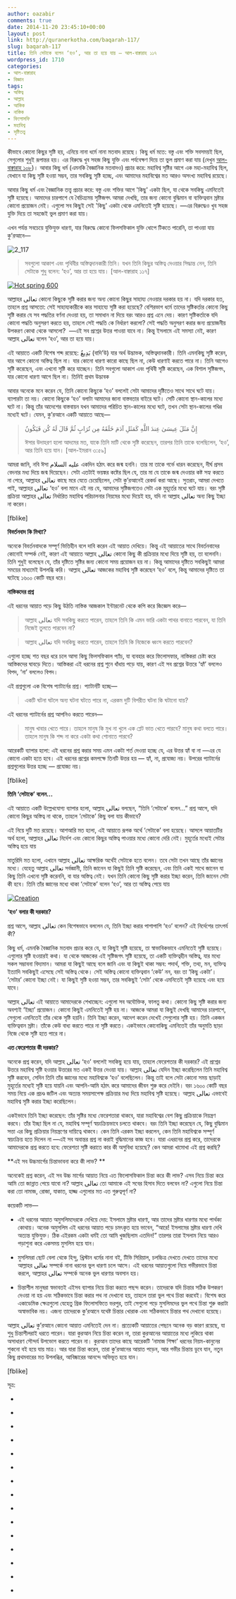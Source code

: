 ```yaml
---
author: oazabir
comments: true
date: 2014-11-20 23:45:10+00:00
layout: post
link: http://quranerkotha.com/baqarah-117/
slug: baqarah-117
title: তিনি সেটাকে বলেন ‘হও’, আর তা হয়ে যায় — আল-বাক্বারাহ ১১৭
wordpress_id: 1710
categories:
- আল-বাক্বারাহ
- বিজ্ঞান
tags:
- অস্তিত্ব
- আল্লাহ
- আস্তিক
- নাস্তিক
- ফিলোসফি
- মহাবিশ্ব
- সৃষ্টিতত্ত্ব
---
```


কীভাবে কোনো কিছুর সৃষ্টি হয়, এনিয়ে নানা ধর্মে নানা মতবাদ রয়েছে। কিছু ধর্ম মতে: বস্তু এবং শক্তি সবসময়ই ছিল, সেগুলোর শুধুই রূপান্তর হয়। এর বিরুদ্ধে খুব সহজ কিছু যুক্তি এবং পর্যবেক্ষণ দিয়ে তা ভুল প্রমাণ করা যায় (দেখুন [আল-বাক্বারাহ ১০৮](http://quranerkotha.com/baqarah-108/))। আবার কিছু ধর্ম (এমনকি বৈজ্ঞানিক মতবাদও) প্রচার করে: মহাবিশ্ব সৃষ্টির আগে এক মহা-মহাবিশ্ব ছিল, যেখানে যা কিছু সৃষ্টি হওয়া সম্ভব, তার সবকিছু সৃষ্টি হচ্ছে, এবং আমাদের মহাবিশ্বের মত আরও অসংখ্য মহাবিশ্ব রয়েছে।

আবার কিছু ধর্ম এবং বৈজ্ঞানিক তত্ত্ব প্রচার করে: বস্তু এবং শক্তির আগে 'কিছু' একটা ছিল, যা থেকে সবকিছু এমনিতেই সৃষ্টি হয়েছে। আমাদের চারপাশে যে বৈচিত্র্যময় সৃষ্টিজগৎ আমরা দেখছি, তার জন্য কোনো বুদ্ধিমান বা ব্যক্তিত্ববান স্রষ্টার কোনো প্রয়োজন নেই। এগুলো সব কিছুই সেই 'কিছু' একটা থেকে এমনিতেই সৃষ্টি হয়েছে। —এর বিরুদ্ধেও খুব সহজ যুক্তি দিয়ে তা সহজেই ভুল প্রমাণ করা যায়।

এখন পর্যন্ত সবচেয়ে যুক্তিযুক্ত ধারণা, যার বিরুদ্ধে কোনো ফিলসফিকাল যুক্তি ধোপে টিকতে পারেনি, তা পাওয়া যায় কু’রআনে—

![2_117](http://quranerkotha.com/wp-content/uploads/2014/11/2_117-1024x171.png)


<blockquote>সবগুলো আকাশ এবং পৃথিবীর অস্তিত্বদানকারী তিনি। যখন তিনি কিছুর অস্তিত্ব দেওয়ার সিদ্ধান্ত নেন, তিনি সেটাকে শুধু বলেন: ‘হও’, আর তা হয়ে যায়। [আল-বাক্বারাহ ১১৭]</blockquote>


[![Hot spring 600](http://quranerkotha.com/wp-content/uploads/2014/11/Hot-spring-600.jpg)](http://quranerkotha.com/wp-content/uploads/2014/11/Hot-spring-600.jpg)

<!-- more -->আল্লাহর تعالى কোনো কিছুকে সৃষ্টি করার জন্য অন্য কোনো কিছুর সাহায্য নেওয়ার দরকার হয় না। যদি দরকার হত, তাহলে প্রশ্ন আসতো: সেই সাহায্যকারীকে কার সাহায্যে সৃষ্টি করা হয়েছে? বেশিরভাগ ধর্মে তাদের সৃষ্টিকর্তার কোনো কিছু সৃষ্টি করার যে সব পদ্ধতির বর্ণনা দেওয়া হয়, তা সমাধান না দিয়ে বরং আরও প্রশ্ন এনে দেয়। কারণ সৃষ্টিকর্তাকে যদি কোনো পদ্ধতি অনুসরণ করতে হয়, তাহলে সেই পদ্ধতি কে নির্ধারণ করলো? সেই পদ্ধতি অনুসরণ করার জন্য প্রয়োজনীয় উপকরণ কোথা থেকে আসলো?  —এই সব প্রশ্নের উত্তর পাওয়া যাবে না। কিন্তু ইসলামে এই সমস্যা নেই, কারণ আল্লাহ تعالى বলেন ‘হও’, আর তা হয়ে যায়।

এই আয়াতে একটি বিশেষ শব্দ রয়েছে: بَدِيعُ (বাদি’উ) যার অর্থ উদ্ভাভক, অস্তিত্বদানকারী। তিনি এমনকিছু সৃষ্টি করেন, যার আগে কোনো অস্তিত্ব ছিল না। যার কোনো ধারণা কারো কাছে ছিল না, কেউ ধারণাই করতে পারে না। তিনি আগেও সৃষ্টি করেছেন, এবং এখনো সৃষ্টি করে যাচ্ছেন। তিনি সবগুলো আকাশ এবং পৃথিবী সৃষ্টি করেছেন, এক বিশাল সৃষ্টিজগৎ, যার কোনো ধারণা আগে ছিল না। তিনিই প্রথম উদ্ভাবক
[^^১৪]: এই আয়াত পড়ে অনেকে ভাবেন, কিছু সৃষ্টি করার আগে আল্লাহ تعالى হয়তো আরবিতে উচ্চারণ করেন, ‘কুন’, কিন্তু ব্যাপারটা তা নয়। এখানে ‘কুন’ বলাটা একটি প্রতীক মাত্র।

আবার অনেকে মনে করেন যে, তিনি কোনো কিছুকে ‘হও’ বললেই সেটা আমাদের দৃষ্টিতেও সাথে সাথে ঘটে যায়। ব্যাপারটা তা নয়। কোনো কিছুকে ‘হও’ বলাটা আমাদের জানা বাস্তবতার বাইরে ঘটে। সেটি কোনো স্থান-কালের মধ্যে ঘটে না। কিন্তু তাঁর আদেশের বাস্তবায়ন যখন আমাদের পরিচিত স্থান-কালের মধ্যে ঘটে, তখন সেটা স্থান-কালের গণ্ডির মধ্যেই ঘটে। যেমন, কু’রআনে একটি আয়াতে আছে—


<blockquote>إِنَّ مَثَلَ عِيسَىٰ عِندَ اللَّهِ كَمَثَلِ آدَمَ خَلَقَهُ مِن تُرَابٍ ثُمَّ قَالَ لَهُ كُن فَيَكُونُ

ঈসার উদাহরণ হলো আদমের মত, যাকে তিনি মাটি থেকে সৃষ্টি করেছেন, তারপর তিনি তাকে বলেছিলেন, ‘হও’, আর তিনি হয়ে যান। [আল-ইমরান ৩:৫৯]</blockquote>


আমরা জানি, নবি ঈসা عليه السلام একদিন হঠাৎ করে জন্ম হননি। তার মা তাকে গর্ভে ধারন করেছেন, দীর্ঘ প্রসব বেদনার মধ্য দিয়ে জন্ম দিয়েছেন। সেটা এতটাই ভয়ঙ্কর কষ্টের ছিল যে, তার মা যে তাকে জন্ম দেওয়ার কষ্ট সহ্য করতে না পেরে, আল্লাহর تعالى কাছে মরে যেতে চেয়েছিলেন, সেটা কু’রআনেই রেকর্ড করা আছে। সুতরাং, আমরা দেখতে পাই, আল্লাহর تعالى ‘হও’ বলা মানে এই নয় যে, আমাদের সৃষ্টিজগতেও সেটা এক মুহূর্তের মধ্যে ঘটে যায়। বরং সৃষ্টি প্রক্রিয়া আল্লাহর تعالى নির্ধারিত মহাবিশ্ব পরিচালনার নিয়মের মধ্যে দিয়েই হয়, যদি না আল্লাহ تعالى অন্য কিছু ইচ্ছা না করেন।

[fblike]

**বিবর্তনবাদ কি মিথ্যা?**

অনেকে বিবর্তনবাদকে সম্পূর্ণ ভিত্তিহীন বলে দাবি করেন এই আয়াত দেখিয়ে। কিন্তু এই আয়াতের সাথে বিবর্তনবাদের কোনোই সম্পর্ক নেই, কারণ এই আয়াতে আল্লাহ تعالى কোনো কিছু কী প্রক্রিয়ার মধ্যে দিয়ে সৃষ্টি হয়, তা বলেননি। তিনি শুধুই বলেছেন যে, তাঁর দৃষ্টিতে সৃষ্টির জন্য কোনো সময় প্রয়োজন হয় না। কিন্তু আমাদের দৃষ্টিতে সবকিছুই আমরা সময়ের মাধ্যমেই উপলব্ধি করি। আল্লাহ تعالى আজকের মহাবিশ্ব সৃষ্টি করেছেন ‘হও’ বলে, কিন্তু আমাদের দৃষ্টিতে তা ঘটেছে ১৬০০ কোটি বছর ধরে।

**নাস্তিকদের প্রশ্ন**

এই ধরনের আয়াত পড়ে কিছু উঠতি নাস্তিক আজকাল ইন্টারনেট থেকে কপি করে জিজ্ঞেস করে—


<blockquote>আল্লাহ تعالى যদি সবকিছু করতে পারেন, তাহলে তিনি কি এমন ভারি একটা পাথর বানাতে পারবেন, যা তিনি নিজেই তুলতে পারবেন না?</blockquote>




<blockquote>আল্লাহ تعالى যদি সবকিছু করতে পারেন, তাহলে তিনি কি নিজেকে ধ্বংস করতে পারবেন?</blockquote>


এগুলো হচ্ছে শত বছর ধরে চলে আসা কিছু ফিলসফিকাল প্যাঁচ, যা ব্যবহার করে ফিলোসফার, নাস্তিকরা চেষ্টা করে আস্তিকদের ঘাবড়ে দিতে। আস্তিকরা এই ধরনের প্রশ্ন শুনে ধাঁধায় পড়ে যায়, কারণ এই সব প্রশ্নের উত্তরে ‘হ্যাঁ’ বললেও বিপদ, ‘না’ বললেও বিপদ।

এই প্রশ্নগুলো এক বিশেষ প্যাটার্নের প্রশ্ন। প্যাটার্নটি হচ্ছে—


<blockquote>একটি ঘটনা ঘটলে অন্য ঘটনা ঘটতে পারে না, এরকম দুটি বিপরীত ঘটনা কি ঘটানো যায়?</blockquote>


এই ধরনের প্যাটার্নের প্রশ্ন আপনিও করতে পারেন—


<blockquote>মানুষ খাবার খেতে পারে। তাহলে মানুষ কি মুখ না খুলে এক প্লেট ভাত খেতে পারবে?
মানুষ কথা বলতে পারে। তাহলে মানুষ কি শব্দ না করে একটা কথা শোনাতে পারবে?</blockquote>


আরেকটি ব্যাপার হলো: এই ধরনের প্রশ্ন করার সময় এমন একটা শর্ত দেওয়া হচ্ছে যে, এর উত্তর হ্যাঁ বা না —এর যে কোনো একটা হতে হবে। এই ধরনের প্রশ্নের কমপক্ষে তিনটি উত্তর হয় — হ্যাঁ, না, প্রযোজ্য নয়। উপরের প্যাটার্নের প্রশ্নগুলোর উত্তর হচ্ছে — প্রযোজ্য নয়।

[fblike]

**তিনি ‘সেটাকে’ বলেন...**

এই আয়াতে একটি উল্লেখযোগ্য ব্যাপার হলো, আল্লাহ تعالى বলছেন, “তিনি ‘সেটাকে’ বলেন...” প্রশ্ন আসে, যদি কোনো কিছুর অস্তিত্ব না থাকে, তাহলে ‘সেটাকে’ কিছু বলা যায় কীভাবে?

এই নিয়ে দুটি মত রয়েছে। আশআরি মত হলো, এই আয়াতে রূপক অর্থে ‘সেটাকে’ বলা হয়েছে। আসলে আয়াতটির অর্থ হলো, আল্লাহর تعالى নির্দেশ এবং কোনো কিছুর অস্তিত্ব পাওয়ার মধ্যে কোনো দেরি নেই। মুহূর্তের মধ্যেই সেটার অস্তিত্ব হয়ে যায়
[^^৪]: 
মাতুরিদি মত হলো, এখানে আল্লাহ تعالى আক্ষরিক অর্থেই সেটাকে হতে বলেন। তবে সেটা তখন আছে তাঁর জ্ঞানের মধ্যে। যেহেতু আল্লাহ تعالى সর্বজ্ঞানী, তিনি জানেন যা কিছুই তিনি সৃষ্টি করেছেন, এবং তিনি একই সাথে জানেন যা কিছু তিনি এখনো সৃষ্টি করেননি, বা যার অস্তিত্ব নেই। যখন তিনি কোনো কিছু সৃষ্টি করার ইচ্ছা করেন, তিনি জানেন সেটা কী হবে। তিনি তাঁর জ্ঞানের মধ্যে থাকা ‘সেটাকে’ বলেন ‘হও’, আর তা অস্তিত্ব পেয়ে যায়
[^^৪]: 
[![Creation](http://quranerkotha.com/wp-content/uploads/2014/11/Creation.jpg)](http://quranerkotha.com/wp-content/uploads/2014/11/Creation.jpg)

**‘হও’ বলার কী দরকার?**

প্রশ্ন আসে, আল্লাহ تعالى কেন বিশেষভাবে বললেন যে, তিনি ইচ্ছা করার পাশাপাশি ‘হও’ বলেন? এই নির্দেশের তাৎপর্য কী?

কিছু ধর্ম, এমনকি বৈজ্ঞানিক মতবাদ প্রচার করে যে, যা কিছুই সৃষ্টি হয়েছে, তা স্বাভাবিকভাবে এমনিতেই সৃষ্টি হয়েছে। এগুলোর সৃষ্টি হওয়ারই কথা। যা থেকে আজকের এই সৃষ্টিজগৎ সৃষ্টি হয়েছে, তা একটি ব্যক্তিত্বহীন অস্তিত্ব, যার মধ্যে সকল সম্ভাবনা বিদ্যমান। আমরা যা কিছুই আছে বলে জানি এবং যা কিছুই থাকা সম্ভব: পদার্থ, শক্তি, তথ্য, মন, ব্যক্তিত্ব ইত্যাদি সবকিছুই এসেছে সেই অস্তিত্ব থেকে। সেই অস্তিত্ব কোনো ব্যক্তিত্ববান ‘কেউ’ নন, বরং তা ‘কিছু একটা’। ‘সেটার’ কোনো ইচ্ছা নেই। যা কিছুই সৃষ্টি হওয়া সম্ভব, তার সবকিছুই ‘সেটা’ থেকে এমনিতেই সৃষ্টি হয়েছে এবং হয়ে যাবে।

আল্লাহ تعالى এই আয়াতে আমাদেরকে শেখাচ্ছেন: এগুলো সব অযৌক্তিক, ফালতু কথা। কোনো কিছু সৃষ্টি করার জন্য অবশ্যই ‘ইচ্ছা’ প্রয়োজন। কোনো কিছুই এমনিতেই সৃষ্টি হয় না। আজকে আমরা যা কিছুই দেখছি আমাদের চারপাশে, সেগুলো এমনিতেই তাঁর থেকে সৃষ্টি হয়নি। তিনি ইচ্ছা করেন, আদেশ করেন দেখেই সেগুলোর সৃষ্টি হয়। তিনি একজন ব্যক্তিত্ববান স্রষ্টা। তাঁকে কেউ বাধ্য করতে পারে না সৃষ্টি করতে। একইভাবে কোনোকিছু এমনিতেই তাঁর অনুমতি ছাড়া নিজে থেকে সৃষ্টি হতে পারে না।

**এত ফেরেশতার কী দরকার?**

অনেকে প্রশ্ন করেন, যদি আল্লাহ تعالى ‘হও’ বললেই সবকিছু হয়ে যায়, তাহলে ফেরেশতার কী দরকার? এই প্রশ্নের উত্তরে মহাবিশ্ব সৃষ্টি হওয়ার উত্তরের মত একই উত্তর দেওয়া যায়। আল্লাহ تعالى যেদিন ইচ্ছা করেছিলেন তিনি মহাবিশ্ব সৃষ্টি করবেন, সেদিন তিনি তাঁর জ্ঞানের মধ্যে মহাবিশ্বকে ‘হও’ বলেছিলেন। কিন্তু তাই বলে সেটা কোনো সময় ছাড়াই মুহূর্তের মধ্যেই সৃষ্টি হয়ে যায়নি এবং আপনি-আমি হঠাৎ করে আমাদের জীবন শুরু করে দেইনি। বরং ১৬০০ কোটি বছর সময় নিয়ে এক প্রচণ্ড জটিল এবং অত্যন্ত সময়সাপেক্ষ প্রক্রিয়ার মধ্য দিয়ে মহাবিশ্ব সৃষ্টি হয়েছে। আল্লাহ تعالى এভাবেই মহাবিশ্ব সৃষ্টি করার ইচ্ছা করেছিলেন।

একইভাবে তিনি ইচ্ছা করেছেন: তাঁর সৃষ্টির মধ্যে ফেরেশতারা থাকবে, যারা মহাবিশ্বের বেশ কিছু প্রক্রিয়াকে নিয়ন্ত্রণ করবে। তাঁর ইচ্ছা ছিল না যে, মহাবিশ্ব সম্পূর্ণ স্বয়ংক্রিয়ভাবে চলতে থাকবে। বরং তিনি ইচ্ছা করেছেন যে, কিছু বুদ্ধিমান সত্তা এর কিছু প্রক্রিয়ার নিয়ন্ত্রণের দায়িত্বে থাকবে। কেন তিনি এরকম ইচ্ছা করলেন, কেন তিনি মহাবিশ্বকে সম্পূর্ণ স্বয়ংক্রিয় হতে দিলেন না —এই সব অবান্তর প্রশ্ন না করাই বুদ্ধিমানের কাজ হবে। যারা এধরনের প্রশ্ন করে, তাদেরকে আমাদেরকে প্রশ্ন করতে হবে: ফেরেশতা সৃষ্টি করাতে কার কী অসুবিধা হয়েছে? কেন আমরা খামোখা এই প্রশ্ন করছি?

**এই সব উচ্চমার্গের চিন্তাভাবনা করে কী লাভ? **

অনেকেই প্রশ্ন করেন, এই সব উচ্চ মার্গের আয়াত নিয়ে এত ফিলোসফিকাল চিন্তা করে কী লাভ? এসব নিয়ে চিন্তা করে আমি তো জান্নাত পেয়ে যাবো না? আল্লাহ تعالى তো আমাকে এই সবের হিসাব দিতে বলবেন না? এগুলো নিয়ে চিন্তা করা তো নামাজ, রোজা, যাকাত, হাজ্জ এগুলোর মত এত গুরুত্বপূর্ণ না?

কয়েকটি লাভ—



	
  * এই ধরনের আয়াত অমুসলিমদেরকে দেখিয়ে দেয়: ইসলামে স্রষ্টার ধারণা, আর তাদের স্রষ্টার ধারণার মধ্যে পার্থক্য কোথায়। অনেক অমুসলিম এই ধরনের আয়াত পড়ে চমৎকৃত হয়ে ভাবেন, “আরে! ইসলামের স্রষ্টার ধারণা দেখি অত্যন্ত যুক্তিযুক্ত। ঠিক এইরকম একটা ধর্মই তো আমি খুজছিলাম এতদিন!” তারপর তারা ইসলাম নিয়ে আরও পড়াশুনা করে একসময় মুসলিম হয়ে যান।

	
  * মুসলিমরা ছোট বেলা থেকে হিন্দু, খ্রিস্টান ধর্মের নানা বই, টিভি সিরিয়াল, চলচ্চিত্র দেখতে দেখতে তাদের মধ্যে আল্লাহর تعالى সম্পর্কে নানা ধরনের ভুল ধারণা চলে আসে। এই ধরনের আয়াতগুলো নিয়ে গভীরভাবে চিন্তা করলে, আল্লাহর تعالى সম্পর্কে অনেক ভুল ধারণার অবসান হয়।

	
  * চিন্তাশীল মানুষরা স্বভাবতই এইসব ব্যাপার নিয়ে চিন্তা করতে পছন্দ করেন। তাদেরকে যদি চিন্তার সঠিক উপকরণ দেওয়া না হয় এবং সঠিকভাবে চিন্তা করার পথ না দেখানো হয়, তাহলে তারা ভুল পথে চিন্তা করবেই। বিশেষ করে একাডেমিক ক্ষেত্রগুলো যেহেতু গ্রিক ফিলোসফিতে ভরপুর, তাই সেগুলো পড়ে মুসলিমদের ভুল পথে চিন্তা শুরু করাটা অস্বাভাবিক নয়। এজন্য তাদেরকে কু’রআনে যথেষ্ট চিন্তার খোরাক এবং সঠিকভাবে চিন্তার পথ দেখানো হয়েছে।


আল্লাহ تعالى কু’রআনে কোনো আয়াত এমনিতেই দেন না। প্রত্যেকটি আয়াতের পেছনে অনেক বড় কারণ রয়েছে, যা শুধু চিন্তাশীলরাই ধরতে পারেন। যারা কুরআন নিয়ে চিন্তা করেন না, তারা কুরআনের আয়াতের মধ্যে লুকিয়ে থাকা অসাধারণ সৌন্দর্য উপভোগ করতে পারেন না। কুরআন তাদের কাছে আরেকটি ‘নামাজ শিক্ষা’ ধরনের নিয়ম-কানুনের শুকনো বই হয়ে যায় মাত্র। আর যারা চিন্তা করেন, তারা কু’রআনের আয়াত পড়েন, আর গভীর চিন্তায় ডুবে যান, নতুন কিছু প্রথমবারের মত উপলব্ধির, আবিষ্কারের আনন্দে অভিভূত হয়ে যান।

[fblike]

সূত্র:



	
  * 
[^১]: নওমান আলি খানের সূরা আল-বাকারাহ এর উপর লেকচার এবং বাইয়িনাহ এর কু’রআনের তাফসীর।

	
  * 
[^২]: ম্যাসেজ অফ দা কু’রআন — মুহাম্মাদ আসাদ।

	
  * 
[^৩]: তাফহিমুল কু’রআন — মাওলানা মাওদুদি।

	
  * 
[^৪]: মা’রিফুল কু’রআন — মুফতি শাফি উসমানী।

	
  * 
[^৫]: মুহাম্মাদ মোহার আলি — A Word for Word Meaning of The Quran

	
  * 
[^৬]: সৈয়দ কুতব — In the Shade of the Quran

	
  * 
[^৭]: তাদাব্বুরে কু’রআন - আমিন আহসান ইসলাহি।

	
  * 
[^৮]: তাফসিরে তাওযীহুল কু’রআন — মুফতি তাক্বি উসমানী।

	
  * 
[^৯]: বায়ান আল কু’রআন — ড: ইসরার আহমেদ।

	
  * 
[^১০]: তাফসীর উল কু’রআন — মাওলানা আব্দুল মাজিদ দারিয়াবাদি

	
  * 
[^১১]: কু’রআন তাফসীর — আব্দুর রাহিম আস-সারানবি

	
  * 
[^১২]: আত-তাবারি-এর তাফসীরের অনুবাদ।

	
  * 
[^১৩]: তাফসির ইবন আব্বাস।

	
  * 
[^১৪]: তাফসির আল কুরতুবি।

	
  * 
[^১৫]: তাফসির আল জালালাইন।


